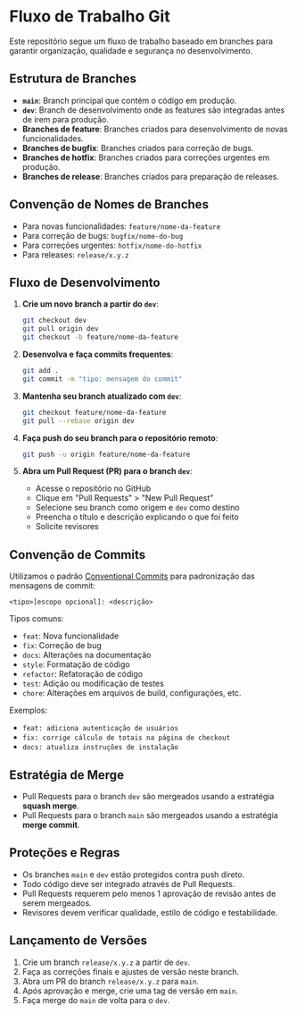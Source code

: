# Fluxo de Trabalho Git

Este repositório segue um fluxo de trabalho baseado em branches para garantir organização, qualidade e segurança no desenvolvimento.

## Estrutura de Branches

- **`main`**: Branch principal que contém o código em produção.
- **`dev`**: Branch de desenvolvimento onde as features são integradas antes de irem para produção.
- **Branches de feature**: Branches criados para desenvolvimento de novas funcionalidades.
- **Branches de bugfix**: Branches criados para correção de bugs.
- **Branches de hotfix**: Branches criados para correções urgentes em produção.
- **Branches de release**: Branches criados para preparação de releases.

## Convenção de Nomes de Branches

- Para novas funcionalidades: `feature/nome-da-feature`
- Para correção de bugs: `bugfix/nome-do-bug`
- Para correções urgentes: `hotfix/nome-do-hotfix`
- Para releases: `release/x.y.z`

## Fluxo de Desenvolvimento

1. **Crie um novo branch a partir do `dev`**:
   ```bash
   git checkout dev
   git pull origin dev
   git checkout -b feature/nome-da-feature
   ```

2. **Desenvolva e faça commits frequentes**:
   ```bash
   git add .
   git commit -m "tipo: mensagem do commit"
   ```

3. **Mantenha seu branch atualizado com `dev`**:
   ```bash
   git checkout feature/nome-da-feature
   git pull --rebase origin dev
   ```

4. **Faça push do seu branch para o repositório remoto**:
   ```bash
   git push -u origin feature/nome-da-feature
   ```

5. **Abra um Pull Request (PR) para o branch `dev`**:
    - Acesse o repositório no GitHub
    - Clique em "Pull Requests" > "New Pull Request"
    - Selecione seu branch como origem e `dev` como destino
    - Preencha o título e descrição explicando o que foi feito
    - Solicite revisores

## Convenção de Commits

Utilizamos o padrão [Conventional Commits](https://www.conventionalcommits.org/) para padronização das mensagens de commit:

```
<tipo>[escopo opcional]: <descrição>
```

Tipos comuns:
- `feat`: Nova funcionalidade
- `fix`: Correção de bug
- `docs`: Alterações na documentação
- `style`: Formatação de código
- `refactor`: Refatoração de código
- `test`: Adição ou modificação de testes
- `chore`: Alterações em arquivos de build, configurações, etc.

Exemplos:
- `feat: adiciona autenticação de usuários`
- `fix: corrige cálculo de totais na página de checkout`
- `docs: atualiza instruções de instalação`

## Estratégia de Merge

- Pull Requests para o branch `dev` são mergeados usando a estratégia **squash merge**.
- Pull Requests para o branch `main` são mergeados usando a estratégia **merge commit**.

## Proteções e Regras

- Os branches `main` e `dev` estão protegidos contra push direto.
- Todo código deve ser integrado através de Pull Requests.
- Pull Requests requerem pelo menos 1 aprovação de revisão antes de serem mergeados.
- Revisores devem verificar qualidade, estilo de código e testabilidade.

## Lançamento de Versões

1. Crie um branch `release/x.y.z` a partir de `dev`.
2. Faça as correções finais e ajustes de versão neste branch.
3. Abra um PR do branch `release/x.y.z` para `main`.
4. Após aprovação e merge, crie uma tag de versão em `main`.
5. Faça merge do `main` de volta para o `dev`.
